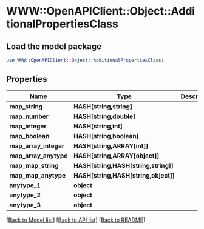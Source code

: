 # WWW::OpenAPIClient::Object::AdditionalPropertiesClass

## Load the model package
```perl
use WWW::OpenAPIClient::Object::AdditionalPropertiesClass;
```

## Properties
Name | Type | Description | Notes
------------ | ------------- | ------------- | -------------
**map_string** | **HASH[string,string]** |  | [optional] 
**map_number** | **HASH[string,double]** |  | [optional] 
**map_integer** | **HASH[string,int]** |  | [optional] 
**map_boolean** | **HASH[string,boolean]** |  | [optional] 
**map_array_integer** | **HASH[string,ARRAY[int]]** |  | [optional] 
**map_array_anytype** | **HASH[string,ARRAY[object]]** |  | [optional] 
**map_map_string** | **HASH[string,HASH[string,string]]** |  | [optional] 
**map_map_anytype** | **HASH[string,HASH[string,object]]** |  | [optional] 
**anytype_1** | **object** |  | [optional] 
**anytype_2** | **object** |  | [optional] 
**anytype_3** | **object** |  | [optional] 

[[Back to Model list]](../README.md#documentation-for-models) [[Back to API list]](../README.md#documentation-for-api-endpoints) [[Back to README]](../README.md)


